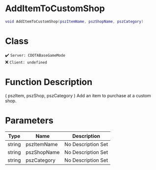 # AddItemToCustomShop
```lua
void AddItemToCustomShop(pszItemName, pszShopName, pszCategory)
```
# Class
✔️ `Server: CDOTABaseGameMode`  
❌ `Client: undefined`  

# Function Description
( pszItem, pszShop, pszCategory ) Add an item to purchase at a custom shop.
# Parameters
Type|Name|Description
--|--|--
string|pszItemName|No Description Set
string|pszShopName|No Description Set
string|pszCategory|No Description Set
